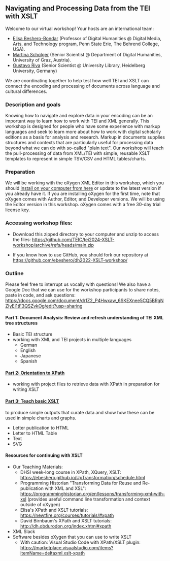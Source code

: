 ## Navigating and Processing Data from the TEI with XSLT

Welcome to our virtual workshop! Your hosts are an international team: 
* [Elisa Beshero-Bondar](https://github.com/ebeshero) (Professor of Digital Humanities @ Digital Media, Arts, and Technology program, Penn State Erie, The Behrend College, USA). 
* [Martina Scholger](https://github.com/martinascholger) (Senior Scientist @ Department of Digital Humanities, University of Graz, Austria). 
* [Gustavo Riva](https://github.com/GusRiva) (Senior Scientist @ University Library, Heidelberg University, Germany)

We are coordinating together to help test how well TEI and XSLT can connect the encoding and processing of documents across language and cultural differences.  

### Description and goals
Knowing how to navigate and explore data in your encoding can be an important way to learn how to work with TEI and XML generally. This workshop is designed for people who have some experience with markup languages and seek to learn more about how to work with digital scholarly editions as a basis for analysis and research. Markup in documents supplies structures and contexts that are particularly useful for processing data beyond what we can do with so-called "plain text". Our workshop will teach the pull-processing of data from XML/TEI with simple, reusable XSLT templates to represent in simple TSV/CSV and HTML tables/charts.

### Preparation
We will be working with the oXygen XML Editor in this workshop, which you should [install on your computer from here](https://www.oxygenxml.com/xml_editor/download_oxygenxml_editor.html) or update to the latest version if you already have it. If you are installing oXygen for the first time, note that oXygen comes with Author, Editor, and Developer versions. We will be using the Editor version in this workshop. oXygen comes with a free 30-day trial license key. 

### Accessing workshop files:

* Download this zipped directory to your computer and unzip to access the files:
<https://github.com/TEIC/tei2024-XSLT-workshop/archive/refs/heads/main.zip>

* If you know how to use GitHub, you should fork our repository at <https://github.com/ebeshero/dh2022-XSLT-workshop/>

### Outline
Please feel free to interrupt us vocally with questions! We also have a Google Doc that we can use for the workshop participants to share notes, paste in code, and ask questions: <https://docs.google.com/document/d/1Z2_P4Hwxaw_6SKEXnee5CQ5BRgNZIyEI1tF3QSZvkOg/edit?usp=sharing>

#### Part 1: Document Analysis: Review and refresh understanding of TEI XML tree structures
* Basic TEI structure
* working with XML and TEI projects in multiple languages 
  * German
  * English 
  * Japanese 
  * Spanish 


#### [Part 2: Orientation to XPath](xpath.md)
* working with project files to retrieve data with XPath in preparation for writing XSLT

#### [Part 3: Teach basic XSLT](xslt.md)
to produce simple outputs that curate data and show how these can be used in simple charts and graphs.
* Letter publication to HTML
* Letter to HTML Table
* Text 
* SVG 

#### Resources for continuing with XSLT
* Our Teaching Materials:
    * DHSI week-long course in XPath, XQuery, XSLT: <https://ebeshero.github.io/UpTransformation/schedule.html>
    * Programming Historian "Transforming Data for Reuse and Re-publication with XML and XSL": <https://programminghistorian.org/en/lessons/transforming-xml-with-xsl> (provides useful command line transformation and context outside of oXygen)
    * Elisa's XPath and XSLT tutorials: <https://newtfire.org/courses/tutorials/#xpath>
    * David Birnbaum's XPath and XSLT tutorials: <http://dh.obdurodon.org/index.xhtml#xpath>
* XML Slack
* Software besides oXygen that you can use to write XSLT 
    * With caution: Visual Studio Code with XPath/XSLT plugin: <https://marketplace.visualstudio.com/items?itemName=deltaxml.xslt-xpath>
 
